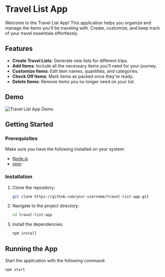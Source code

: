# Travel List App

Welcome to the Travel List App! This application helps you organize and manage the items you'll be traveling with. Create, customize, and keep track of your travel essentials effortlessly.

## Features

- **Create Travel Lists**: Generate new lists for different trips.
- **Add Items**: Include all the necessary items you'll need for your journey.
- **Customize Items**: Edit item names, quantities, and categories.
- **Check Off Items**: Mark items as packed once they're ready.
- **Delete Items**: Remove items you no longer need on your list.

## Demo

![Travel List App Demo](path/to/demo/image.gif)

## Getting Started

### Prerequisites

Make sure you have the following installed on your system:

- [Node.js](https://nodejs.org/)
- [npm](https://www.npmjs.com/)

### Installation

1. Clone the repository:

   ```sh
   git clone https://github.com/your-username/travel-list-app.git
   ```

2. Navigate to the project directory:

   ```sh
   cd travel-list-app
   ```

3. Install the dependencies:
   ```sh
   npm install
   ```

## Running the App

Start the application with the following command:

```sh
npm start
```

